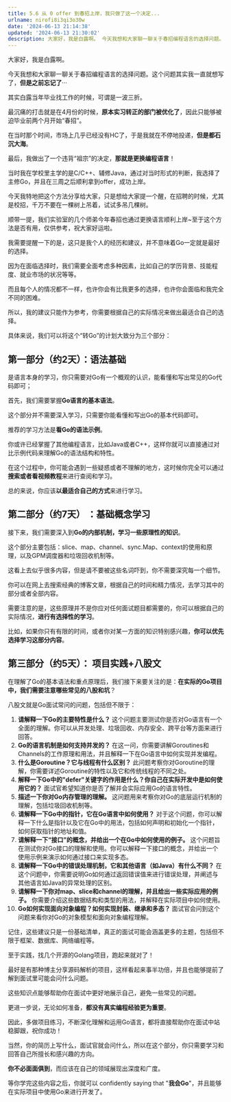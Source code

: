 ```yaml
---
title: 5.6 从 0 offer 到春招上岸，我只做了这一个决定...
urlname: nirofi8i3qi3o30w
date: '2024-06-13 21:14:38'
updated: '2024-06-13 21:30:02'
description: 大家好，我是白露啊。 今天我想和大家聊一聊关于春招编程语言的选择问题。这个问题其实我一直就想写了，但是之前忘记了···其实白露当年毕业找工作的时候，可谓是一波三折。最沉痛的打击就是在4月份的时候，原本实习转正的部门被优化了，因此只能够被迫毕业前两个月开始“春招”。在当时那个时间，市场上几乎已经...
---
```

大家好，我是白露啊。 

今天我想和大家聊一聊关于春招编程语言的选择问题。这个问题其实我一直就想写了，**但是之前忘记了**···

其实白露当年毕业找工作的时候，可谓是一波三折。

最沉痛的打击就是在4月份的时候，**原本实习转正的部门被优化了**，因此只能够被迫毕业前两个月开始“春招”。

在当时那个时间，市场上几乎已经没有HC了，于是我就在不停地投递，**但是都石沉大海**。

最后，我做出了一个违背“祖宗”的决定，**那就是更换编程语言**！

当时我在学校里主学的是C/C++、辅修Java，通过对当时形式的判断，我选择了主修Go，并且在三周之后顺利拿到offer，成功上岸。

今天我特地把这个方法分享给大家，只是想给大家提一个醒，在招聘的时候，尤其是校招，千万不要在一棵树上吊着，试试多吊几棵树。

顺带一提，我们实验室的几个师弟今年春招也通过更换语言顺利上岸~至于这个方法是否有用，仅供参考，祝大家好运啦。

我需要提醒一下的是，这只是我个人的经历和建议，并不意味着Go一定就是最好的选择。

因为在面临选择时，我们需要全面考虑多种因素，比如自己的学历背景、技能程度、就业市场的状况等等。

而且每个人的情况都不一样，也许你会有比我更多的选择，也许你会面临和我完全不同的困难。

所以，我的建议只能作为参考，你需要根据自己的实际情况来做出最适合自己的选择。 

具体来说，我们可以将这个“转Go”的计划大致分为三个部分：
## 第一部分（约2天）：语法基础
是语言本身的学习，你只需要对Go有一个概观的认识，能看懂和写出常见的Go代码即可；

首先，我们需要掌握**Go语言的基本语法**。

这个部分并不需要深入学习，只需要你能看懂和写出Go的基本代码即可。 

推荐的学习方法是**看Go的语法示例**。

你或许已经掌握了其他编程语言，比如Java或者C++，这样你就可以直接通过对比示例代码来理解Go的语法结构和特性。

在这个过程中，你可能会遇到一些疑惑或者不理解的地方，这时候你完全可以通过**搜索或者看视频教程**来进行查阅和学习。

总的来说，你应该**以最适合自己的方式**来进行学习。 

## 第二部分（约7天） ：基础概念学习
接下来，我们需要深入到**Go的内部机制，学习一些原理性的知识**。

这个部分主要包括：slice、map、channel、sync.Map、context的使用和原理，以及GPM调度器和垃圾回收机制等。 

这看上去似乎很多内容，但是请不要被这些名词吓到，你不需要深究每一个细节。

你可以在网上去搜索经典的博客文章，根据自己的时间和精力情况，去学习其中的部分或者全部内容。

 需要注意的是，这些原理并不是你应对任何面试题目都需要的，你可以根据自己的实际情况，**进行有选择性的学习**。

比如，如果你只有有限的时间，或者你对某一方面的知识特别感兴趣，**你可以优先选择学习这部分内容**。 

## 第三部分（约5天）： 项目实践+八股文
在理解了Go的基本语法和重点原理后，我们接下来要关注的是：**在实际的Go项目中，我们需要注意哪些常见的八股和坑**？ 

八股文就是Go面试常问的问题，包括但不限于：

1.  **请解释一下Go的主要特性是什么？**
这个问题主要测试你是否对Go语言有一个全面的理解。你可以从并发处理、垃圾回收、内存安全、跨平台等方面来进行回答。 
2.  **Go的语言机制是如何支持并发的？**
在这一问，你需要讲解Goroutines和Channels的工作原理和用法，并且解释一下在Go语言中如何实现并发编程。 
3.  **什么是Goroutine？它与线程有什么区别？**
此问题考察你对Goroutine的理解，你需要详述Goroutine的特性以及它和传统线程的不同之处。 
4.  **解释一下Go中的"defer"关键字的作用是什么？你自己在实际开发中是如何使用它的？**
面试官希望知道你是否了解并会实际应用Go的语言特性。 
5.  **描述一下你对Go内存管理的理解。**
这问题用来考察你对Go的底层运行机制的理解，包括垃圾回收机制等。 
6.  **请解释一下Go中的指针，它在Go语言中如何使用？**
对于这个问题，你可以解释一下什么是指针以及它在Go中的用法，包括如何声明和初始化一个指针，如何获取指针的地址和值。 
7.  **请解释一下“接口”的概念，并给出一个在Go中如何使用的例子。**
这个问题旨在测试你对Go接口的理解和使用。你可以解释一下接口的概念，并给出一个使用示例来演示如何通过接口来实现多态。 
8.  **请解释一下Go中的错误处理机制，它和其他语言（如Java）有什么不同？**
在这个问题中，你需要说明Go如何通过返回错误值来进行错误处理，并阐述与其他语言如Java的异常处理的区别。 
9.  **请解释一下你对map、slice和channel的理解，并且给出一些实际应用的例子。**
你需要介绍这些数据结构和类型的用法，并解释在实际项目中如何使用。 
10.  **Go如何实现面向对象编程？如何实现封装、继承和多态？**
面试官会问到这个问题来看你对Go的对象模型和面向对象编程理解。 

记住，这些建议只是一份基础清单，真正的面试可能会涵盖更多的主题，包括但不限于框架、数据库、网络编程等。



至于实践，找几个开源的Golang项目，跑起来就对了！

最好是有那种博主分享源码解析的项目，这样看起来事半功倍，并且也能够提前了解到面试里可能会问什么问题。

这些知识点能够帮助你在面试中更好地展示自己，避免一些常见的问题。 

更进一步说，无论如何准备，**都没有真实编程经验更为重要**。

因此，多做项目练习，不断深化理解和运用Go语言，都将直接帮助你在面试中站稳脚跟，祝你成功！

当然，你的简历上写什么，面试官就会问什么，所以在这个部分，你只需要学习和回答自己所擅长和感兴趣的方向。

**你不必面面俱到**，而应该在自己的领域展现出深度和广度。 

等你学完这些内容之后，你就可以 confidently saying that "**我会Go**"，并且能够在实际项目中使用Go来进行开发了。 
